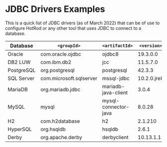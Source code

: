 # JDBC Drivers Examples

This is a quick list of JDBC drivers (as of March 2022) that can be of use to configure HotRod or any other tool that uses JDBC to 
connect to a database.

| Database   | `<groupId>`       | `<artifactId>` | `<version>` | Driver Class Name                          |
| ---------- | ----------------------- | -------------------- | ----------------- | -------------------------------------------- | 
| Oracle     | com.oracle.ojdbc        | ojdbc8               | 19.3.0.0          | oracle.jdbc.driver.OracleDriver              | 
| DB2 LUW    | com.ibm.db2             | jcc                  | 11.5.7.0          | com.ibm.db2.jcc.DB2Driver                    | 
| PostgreSQL | org.postgresql          | postgresql           | 42.3.3            | org.postgresql.Driver                        | 
| SQL Server | com.microsoft.sqlserver | mssql-jdbc           | 10.2.0.jre8       | com.microsoft.sqlserver.jdbc.SQLServerDriver | 
| MariaDB    | org.mariadb.jdbc        | mariadb-java-client  | 3.0.4             | org.mariadb.jdbc.Driver                      | 
| MySQL      | mysql                   | mysql-connector-java | 8.0.28            | com.mysql.cj.jdbc.Driver                     | 
| H2         | com.h2database          | h2                   | 2.1.210           | org.h2.Driver                                | 
| HyperSQL   | org.hsqldb              | hsqldb               | 2.6.1             | org.hsqldb.jdbc.JDBCDriver                   | 
| Derby      | org.apache.derby        | derbyclient          | 10.13.1.1         | org.apache.derby.jdbc.ClientDriver           |       


